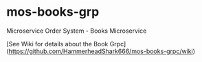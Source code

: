# mos-books-grp
Microservice Order System - Books Microservice

[See Wiki for details about the Book Grpc] (https://github.com/HammerheadShark666/mos-books-grpc/wiki)
